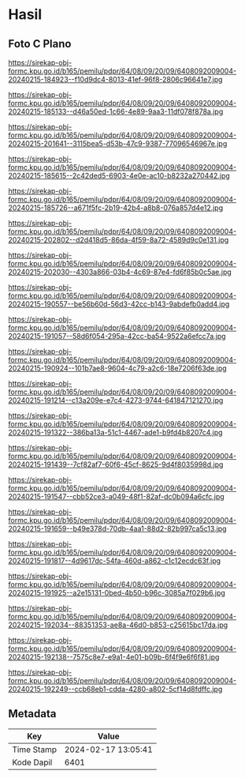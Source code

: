 # Hasil

## Foto C Plano

https://sirekap-obj-formc.kpu.go.id/b165/pemilu/pdpr/64/08/09/20/09/6408092009004-20240215-184923--f10d9dc4-8013-41ef-96f8-2806c96641e7.jpg

https://sirekap-obj-formc.kpu.go.id/b165/pemilu/pdpr/64/08/09/20/09/6408092009004-20240215-185133--d46a50ed-1c66-4e89-9aa3-11df078f878a.jpg

https://sirekap-obj-formc.kpu.go.id/b165/pemilu/pdpr/64/08/09/20/09/6408092009004-20240215-201641--3115bea5-d53b-47c9-9387-77096546967e.jpg

https://sirekap-obj-formc.kpu.go.id/b165/pemilu/pdpr/64/08/09/20/09/6408092009004-20240215-185615--2c42ded5-6903-4e0e-ac10-b8232a270442.jpg

https://sirekap-obj-formc.kpu.go.id/b165/pemilu/pdpr/64/08/09/20/09/6408092009004-20240215-185726--a671f5fc-2b19-42b4-a8b8-076a857d4e12.jpg

https://sirekap-obj-formc.kpu.go.id/b165/pemilu/pdpr/64/08/09/20/09/6408092009004-20240215-202802--d2d418d5-86da-4f59-8a72-4589d9c0e131.jpg

https://sirekap-obj-formc.kpu.go.id/b165/pemilu/pdpr/64/08/09/20/09/6408092009004-20240215-202030--4303a866-03b4-4c69-87e4-fd6f85b0c5ae.jpg

https://sirekap-obj-formc.kpu.go.id/b165/pemilu/pdpr/64/08/09/20/09/6408092009004-20240215-190557--be56b60d-56d3-42cc-b143-9abdefb0add4.jpg

https://sirekap-obj-formc.kpu.go.id/b165/pemilu/pdpr/64/08/09/20/09/6408092009004-20240215-191057--58d6f054-295a-42cc-ba54-9522a6efcc7a.jpg

https://sirekap-obj-formc.kpu.go.id/b165/pemilu/pdpr/64/08/09/20/09/6408092009004-20240215-190924--101b7ae8-9604-4c79-a2c6-18e7206f63de.jpg

https://sirekap-obj-formc.kpu.go.id/b165/pemilu/pdpr/64/08/09/20/09/6408092009004-20240215-191214--c13a209e-e7c4-4273-9744-641847121270.jpg

https://sirekap-obj-formc.kpu.go.id/b165/pemilu/pdpr/64/08/09/20/09/6408092009004-20240215-191322--386ba13a-51c1-4467-ade1-b9fd4b8207c4.jpg

https://sirekap-obj-formc.kpu.go.id/b165/pemilu/pdpr/64/08/09/20/09/6408092009004-20240215-191439--7cf82af7-60f6-45cf-8625-9d4f8035998d.jpg

https://sirekap-obj-formc.kpu.go.id/b165/pemilu/pdpr/64/08/09/20/09/6408092009004-20240215-191547--cbb52ce3-a049-48f1-82af-dc0b094a6cfc.jpg

https://sirekap-obj-formc.kpu.go.id/b165/pemilu/pdpr/64/08/09/20/09/6408092009004-20240215-191659--b49e378d-70db-4aa1-88d2-82b997ca5c13.jpg

https://sirekap-obj-formc.kpu.go.id/b165/pemilu/pdpr/64/08/09/20/09/6408092009004-20240215-191817--4d9617dc-54fa-460d-a862-c1c12ecdc63f.jpg

https://sirekap-obj-formc.kpu.go.id/b165/pemilu/pdpr/64/08/09/20/09/6408092009004-20240215-191925--a2e15131-0bed-4b50-b96c-3085a7f029b6.jpg

https://sirekap-obj-formc.kpu.go.id/b165/pemilu/pdpr/64/08/09/20/09/6408092009004-20240215-192034--88351353-ae8a-46d0-b853-c25615bc17da.jpg

https://sirekap-obj-formc.kpu.go.id/b165/pemilu/pdpr/64/08/09/20/09/6408092009004-20240215-192138--7575c8e7-e9a1-4e01-b09b-6f4f9e6f6f81.jpg

https://sirekap-obj-formc.kpu.go.id/b165/pemilu/pdpr/64/08/09/20/09/6408092009004-20240215-192249--ccb68eb1-cdda-4280-a802-5cf14d8fdffc.jpg


## Metadata

| Key        | Value               |
| ---------- | ------------------- |
| Time Stamp | 2024-02-17 13:05:41 |
| Kode Dapil | 6401                |



